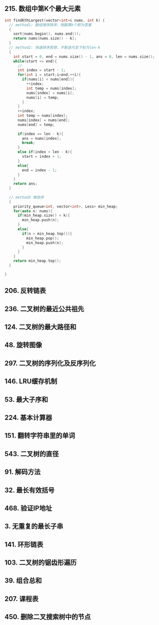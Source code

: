 ## 215. 数组中第K个最大元素
```cpp
int findKthLargest(vector<int>& nums, int k) {
  // method1: 数组增序排序，倒数第k个即为答案
  {
    sort(nums.begin(), nums.end());
    return nums[nums.size() - k];
  }
  // method2: 快速排序思想，不断迭代至下标为len-k
  {
    int start = 0, end = nums.size() - 1, ans = 0, len = nums.size();
    while(start <= end){
      // 
      int index = start - 1;
      for(int i = start;i<end;++i){
        if(nums[i] < nums[end]){
          ++index;
          int temp = nums[index];
          nums[index] = nums[i];
          nums[i] = temp;
        }
      }
      ++index;
      int temp = nums[index];
      nums[index] = nums[end];
      nums[end] = temp;
      
      if(index == len - k){
        ans = nums[index];
        break;
      }
      else if(index < len - k){
        start = index + 1;      
      }
      else{
        end = index - 1;
      }    
    }
    return ans;
  }
  
  // method3 堆排序
  {
    priority_queue<int, vector<int>, Less> min_heap;
    for(auto n: nums){
      if(min_heap.size() < k){
        min_heap.push(n);
      }
      else{
        if(n > min_heap.top()){
          min_heap.pop();
          min_heap.push(n);
        }      
      }
    }
    return min_heap.top();
  }

}
```

## 206. 反转链表

## 236. 二叉树的最近公共祖先

## 124. 二叉树的最大路径和

## 48. 旋转图像

## 297. 二叉树的序列化及反序列化

## 146. LRU缓存机制

## 53. 最大子序和

## 224. 基本计算器

## 151. 翻转字符串里的单词

## 543. 二叉树的直径

## 91. 解码方法

## 32. 最长有效括号


## 468. 验证IP地址

## 3. 无重复的最长子串


## 141. 环形链表

## 103. 二叉树的锯齿形遍历


## 39. 组合总和


## 207. 课程表

## 450. 删除二叉搜索树中的节点







